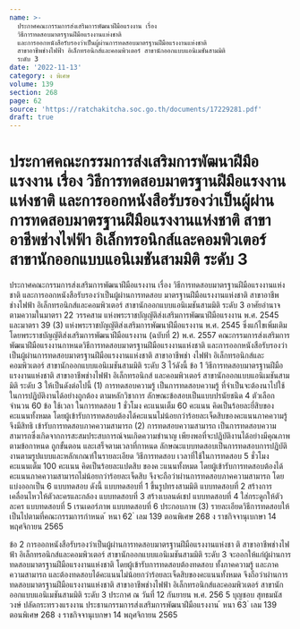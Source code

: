 ```yaml
---
name: >-
  ประกาศคณะกรรมการส่งเสริมการพัฒนาฝีมือแรงงาน เรื่อง
  วิธีการทดสอบมาตรฐานฝีมือแรงงานแห่งชาติ
  และการออกหนังสือรับรองว่าเป็นผู้ผ่านการทดสอบมาตรฐานฝีมือแรงงานแห่งชาติ
  สาขาอาชีพช่างไฟฟ้า อิเล็กทรอนิกส์และคอมพิวเตอร์ สาขานักออกแบบแอนิเมชันสามมิติ
  ระดับ 3
date: '2022-11-13'
category: ง พิเศษ
volume: 139
section: 268
page: 62
source: 'https://ratchakitcha.soc.go.th/documents/17229281.pdf'
draft: true
---
```


# ประกาศคณะกรรมการส่งเสริมการพัฒนาฝีมือแรงงาน เรื่อง วิธีการทดสอบมาตรฐานฝีมือแรงงานแห่งชาติ และการออกหนังสือรับรองว่าเป็นผู้ผ่านการทดสอบมาตรฐานฝีมือแรงงานแห่งชาติ สาขาอาชีพช่างไฟฟ้า อิเล็กทรอนิกส์และคอมพิวเตอร์ สาขานักออกแบบแอนิเมชันสามมิติ ระดับ 3

ประกาศคณะกรรมการส่งเสริมการพัฒนาฝีมือแรงงาน เรื่อง วิธีการทดสอบมาตรฐานฝีมือแรงงานแห่งชาติ และการออกหนังสือรับรองว่าเป็นผู้ผ่านการทดสอบ มาตรฐานฝีมือแรงงานแห่งชาติ สาขาอาชีพช่างไฟฟ้า อิเล็กทรอนิกส์และคอมพิวเตอร์ สาขานักออกแบบแอนิเมชันสามมิติ ระดับ 3 อาศัยอำนาจตามความในมาตรา 22 วรรคสาม แห่งพระราชบัญญัติส่งเสริมการพัฒนาฝีมือแรงงาน พ.ศ. 2545 และมาตรา 39 (3) แห่งพระราชบัญญัติส่งเสริมการพัฒนาฝีมือแรงงาน พ.ศ. 2545 ซึ่งแก้ไขเพิ่มเติมโดยพระราชบัญญัติส่งเสริมการพัฒนาฝีมือแรงงาน (ฉบับที่ 2) พ.ศ. 2557 คณะกรรมการส่งเสริมการพัฒนาฝีมือแรงงานกาหนดวิธีการทดสอบมาตรฐานฝีมือแรงงานแห่งชาติ และการออกหนังสือรับรองว่าเป็นผู้ผ่านการทดสอบมาตรฐานฝีมือแรงงานแห่งชาติ สาขาอาชีพช่า งไฟฟ้า อิเล็กทรอนิกส์และคอมพิวเตอร์ สาขานักออกแบบแอนิเมชันสามมิติ ระดับ 3 ไว้ดังนี้ ข้อ 1 วิธีการทดสอบมาตรฐานฝีมือแรงงานแห่งชาติ สาขาอาชีพช่างไฟฟ้า อิเล็กทรอนิกส์ และคอมพิวเตอร์ สาขานักออกแบบแอนิเมชันสามมิติ ระดับ 3 ให้เป็นดังต่อไปนี้ (1) การทดสอบความรู้ เป็นการทดสอบความรู้ ที่จำเป็นจะต้องนาไปใช้ในการปฏิบัติงานได้อย่างถูกต้อง ตามหลักวิชาการ ลักษณะข้อสอบเป็นแบบปรนัยชนิด 4 ตัวเลือก จำนวน 60 ข้อ ใช้เวลา ในการทดสอบ 1 ชั่วโมง คะแนนเต็ม 60 คะแนน คิดเป็นร้อยละยี่สิบของคะแนนทั้งหมด โดยผู้เข้ารับการทดสอบต้องได้คะแนนไม่น้อยกว่าร้อยละเจ็ดสิบของคะแนนภาคความรู้ จึงมีสิทธิ เข้ารับการทดสอบภาคความสามารถ (2) การทดสอบความสามารถ เป็นการทดสอบความสามารถซึ่งเกิดจากการสะสมประสบการณ์จนเกิดความชำนาญ เพียงพอที่จะปฏิบัติงานได้อย่างมีคุณภาพตามข้อกาหนด ถูกขั้นตอน และเสร็จตามเวลาที่กาหนด ลักษณะแบบทดสอบเป็นการทดสอบการปฏิบัติงานตามรูปแบบและหลักเกณฑ์ในรายละเอียด วิธีการทดสอบ เวลาที่ใช้ในการทดสอบ 5 ชั่วโมง คะแนนเต็ม 100 คะแนน คิดเป็นร้อยละแปดสิบ ของค ะแนนทั้งหมด โดยผู้เข้ารับการทดสอบต้องได้คะแนนภาคความสามารถไม่น้อยกว่าร้อยละเจ็ดสิบ จึงจะถือว่าผ่านการทดสอบภาคความสามารถ โดยแบ่งออกเป็น 6 แบบทดสอบ ดังนี้ แบบทดสอบที่ 1 ขึ้นรูปทรงสามมิติ แบบทดสอบที่ 2 สร้างการเคลื่อนไหวให้ตัวละครและกล้อง แบบทดสอบที่ 3 สร้างเบลนด์เชป แบบทดสอบที่ 4 ใส่กระดูกให้ตัวละคร แบบทดสอบที่ 5 เรนเดอร์ภาพ แบบทดสอบที่ 6 ประกอบภาพ (3) รายละเอียดวิธีการทดสอบให้เป็นไปตามที่คณะกรรมการกำหนด ้ หนา 62 ่ เลม 139 ตอนพิเศษ 268 ง ราชกิจจานุเบกษา 14 พฤศจิกายน 2565

ข้อ 2 การออกหนังสือรับรองว่าเป็นผู้ผ่านการทดสอบมาตรฐานฝีมือแรงงานแห่งชา ติ สาขาอาชีพช่างไฟฟ้า อิเล็กทรอนิกส์และคอมพิวเตอร์ สาขานักออกแบบแอนิเมชันสามมิติ ระดับ 3 จะออกให้แก่ผู้ผ่านการทดสอบมาตรฐานฝีมือแรงงานแห่งชาติ โดยผู้เข้ารับการทดสอบต้องทดสอบ ทั้งภาคความรู้ และภาคความสามารถ และต้องทดสอบได้คะแนนไม่น้อยกว่าร้อยละเจ็ดสิบของคะแนนทั้งหมด จึงถือว่าผ่านการทดสอบมาตรฐานฝีมือแรงงานแห่งชาติ สาขาอาชีพช่างไฟฟ้า อิเล็กทรอนิกส์และคอมพิวเตอร์ สาขานักออกแบบแอนิเมชันสามมิติ ระดับ 3 ประกาศ ณ วันที่ 12 กันยายน พ.ศ. 256 5 บุญชอบ สุทธมนัสวงษ์ ปลัดกระทรวงแรงงาน ประธานกรรมการส่งเสริมการพัฒนาฝีมือแรงงาน ้ หนา 63 ่ เลม 139 ตอนพิเศษ 268 ง ราชกิจจานุเบกษา 14 พฤศจิกายน 2565
